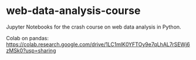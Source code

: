 # web-data-analysis-course
Jupyter Notebooks for the crash course on web data analysis in Python.

Colab on pandas: https://colab.research.google.com/drive/1LC1mlK0YFTOy9e7qLhAL7rSEWj6zMSk0?usp=sharing

